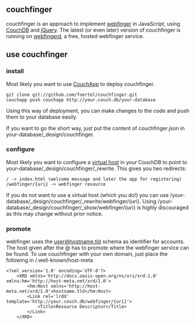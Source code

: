 ## couchfinger

couchfinger is an approach to implement [webfinger](http://code.google.com/p/webfinger/) in JavaScript, using [CouchDB](http://couchdb.apache.org/) and [jQuery](http://jquery.com/). The latest (or even later) version of couchfinger is running on [webfingerd](http://webfingerd.com/), a free, hosted webfinger service.

## use couchfinger

### install

Most likely you want to use [CouchApp](http://couchapp.org) to deploy couchfinger.

	git clone git://github.com/foertel/couchfinger.git
	couchapp push couchapp http://your.couch.db/your-database

Using this way of deployment, you can make changes to the code and push them to your database easily.

If you want to go the short way, just put the content of couchfinger.json in your-database/_design/couchfinger.

### configure

Most likely you want to configure a [virtual host](http://wiki.apache.org/couchdb/Virtual_Hosts) in your CouchDB to point to your-database/\_design/couchfinger/\_rewrite. This gives you two redirects:

	/ -> index.html (welcome message and later the app for registering)
	/webfinger/{uri} -> webfinger resource

If you do not want to use a virtual host (which you do!) you can use /your-database/\_design/couchfinger/\_rewrite/webfinger/{uri}. Using /your-database/\_design/couchfinger/\_show/webfinger/{uri} is highly discouraged as this may change without prior notice.

### promote

webfinger uses the user@hostname.tld schema as identifier for accounts. The host given after the @ has to promote where the webfinger service can be found. To use couchfinger with your own domain, just place the following in /.well-known/host-meta

	<?xml version='1.0' encoding='UTF-8'?>
		<XRD xmlns='http://docs.oasis-open.org/ns/xri/xrd-1.0' xmlns:hm='http://host-meta.net/xrd/1.0'>
			<hm:Host xmlns='http://host-meta.net/xrd/1.0'>hostname.tld</hm:Host>
			<Link rel='lrdd' template='http://your.couch.db/webfinger/{uri}'>
				<Title>Resource Descriptor</Title>
			</Link>
		</XRD>